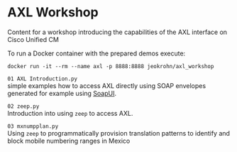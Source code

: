 # AXL Workshop

Content for a workshop introducing the capabilities of the AXL interface on Cisco Unified CM

To run a Docker container with the prepared demos execute:

`docker run -it --rm --name axl -p 8888:8888 jeokrohn/axl_workshop` 

`01 AXL Introduction.py`\
simple examples how to access AXL directly using SOAP envelopes generated for example using [SoapUI](https://www.soapui.org/downloads/soapui.html).

`02 zeep.py`\
Introduction into using `zeep` to access AXL.

`03 mxnumpplan.py`\
Using `zeep` to programmatically provision translation patterns to identify and block mobile numbering ranges in Mexico